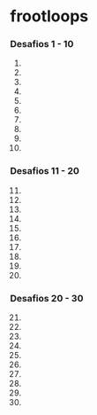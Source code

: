 # frootloops

### Desafios 1  - 10 ###

1.
2.
3.
4.
5.
6.
7.
8.
9.
10.

### Desafios 11 - 20 ###

11.
12.
13.
14.
15.
16.
17.
18.
19.
20.

### Desafios 20 - 30 ###

21.
22.
23.
24.
25.
26.
27.
28.
29.
30.
